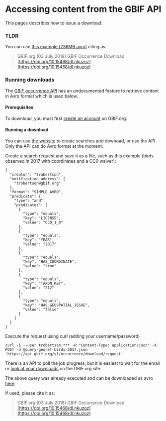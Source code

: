 # Accessing content from the GBIF API

This pages describes how to issue a download. 

### TLDR
You can use [this example (236MB avro)](http://api.gbif.org/v1/occurrence/download/request/0035891-180508205500799.avro) citing as:
> GBIF.org (03 July 2018) GBIF Occurrence Download [https://doi.org/10.15468/dl.nkuzoz](https://doi.org/10.15468/dl.nkuzoz)

### Running downloads

The [GBIF occurrence API](https://www.gbif.org/developer/occurrence) has an undocumented feature to retrieve content in Avro format which is used below.

#### Prerequisites
To download, you must first [create an account](https://www.gbif.org/) on GBIF.org.

#### Running a download
You can use [the website](https://www.gbif.org/occurrence/search?license=CC0_1_0&year=2017&has_coordinate=true&taxon_key=212&has_geospatial_issue=false) to create searches and downoad, or use the API.
Only the API can do Avro format at the moment.

Create a search request and save it as a file, such as this example (birds observed in 2017 with coordinates and a CC0 waiver):
```
{
  "creator": "trobertson",
  "notification_address": [
    "trobertson@gbif.org"
  ],
  "format": "SIMPLE_AVRO",
  "predicate": {
    "type": "and",
    "predicates": [
      {
        "type": "equals",
        "key": "LICENSE",
        "value": "CC0_1_0"
      },
      {
        "type": "equals",
        "key": "YEAR",
        "value": "2017"
      },
      {
        "type": "equals",
        "key": "HAS_COORDINATE",
        "value": "true"
      },
      {
        "type": "equals",
        "key": "TAXON_KEY",
        "value": "212"
      },
      {
        "type": "equals",
        "key": "HAS_GEOSPATIAL_ISSUE",
        "value": "false"
      }
    ]
  }
}
```

Execute the request using curl (adding your username/password)
```
curl -i --user trobertson:*** -H "Content-Type: application/json" -X POST -d @query-georef-birds-2017.json 'https://api.gbif.org/v1/occurrence/download/request'
``` 

There is an API to poll the job progress, but it is easiest to wait for the email or [look at your downloads](https://www.gbif.org/user/download) on the GBIF.org site.

The above query was already executed and can be downloaded as avro [here](http://api.gbif.org/v1/occurrence/download/request/0035891-180508205500799.avro).

If used, please cite it as:
> GBIF.org (03 July 2018) GBIF Occurrence Download [https://doi.org/10.15468/dl.nkuzoz](https://doi.org/10.15468/dl.nkuzoz)

